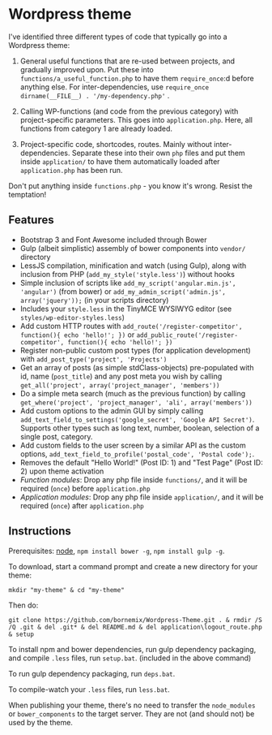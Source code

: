 Wordpress theme
===============

I've identified three different types of code that typically go into a Wordpress theme:

1. General useful functions that are re-used between projects, and gradually improved upon. Put these into `functions/a_useful_function.php` to have them `require_once`:d before anything else. For inter-dependencies, use `require_once dirname(__FILE__) . '/my-dependency.php'` .

2. Calling WP-functions (and code from the previous category) with project-specific parameters. This goes into `application.php`. Here, all functions from category 1 are already loaded.

3. Project-specific code, shortcodes, routes. Mainly without inter-dependencies. Separate these into their own `php` files and put them inside `application/` to have them automatically loaded after `application.php` has been run.

Don't put anything inside `functions.php` - you know it's wrong. Resist the temptation!

Features
--------

* Bootstrap 3 and Font Awesome included through Bower
* Gulp (albeit simplistic) assembly of bower components into `vendor/` directory
* LessJS compilation, minification and watch (using Gulp), along with inclusion from PHP (`add_my_style('style.less')`) without hooks
* Simple inclusion of scripts like `add_my_script('angular.min.js', 'angular')` (from bower) or `add_my_admin_script('admin.js', array('jquery'));` (in your scripts directory)
* Includes your `style.less` in the TinyMCE WYSIWYG editor (see `styles/wp-editor-styles.less`)
* Add custom HTTP routes with `add_route('/register-competitor', function(){ echo 'hello!'; })` or `add_public_route('/register-competitor', function(){ echo 'hello!'; })`
* Register non-public custom post types (for application development) with `add_post_type('project', 'Projects')`
* Get an array of posts (as simple stdClass-objects) pre-populated with id, name (`post_title`) and any post meta you wish by calling `get_all('project', array('project_manager', 'members'))`
* Do a simple meta search (much as the previous function) by calling `get_where('project', 'project_manager', 'ali', array('members'))`
* Add custom options to the admin GUI by simply calling `add_text_field_to_settings('google_secret', 'Google API Secret')`. Supports other types such as long text, number, boolean, selection of a single post, category.
* Add custom fields to the user screen by a similar API as the custom options, `add_text_field_to_profile('postal_code', 'Postal code');`.
* Removes the default "Hello World!" (Post ID: 1) and "Test Page" (Post ID: 2) upon theme activation
* *Function modules*: Drop any php file inside `functions/`, and it will be required (`once`) before `application.php`
* *Application modules*: Drop any php file inside `application/`, and it will be required (`once`) after `application.php`

Instructions
------------

Prerequisites: [node](https://nodejs.org/), `npm install bower -g`, `npm install gulp -g`.

To download, start a command prompt and create a new directory for your theme:

```
mkdir "my-theme" & cd "my-theme"
```

Then do:

```
git clone https://github.com/bornemix/Wordpress-Theme.git . & rmdir /S /Q .git & del .git* & del README.md & del application\logout_route.php & setup
```

To install npm and bower dependencies, run gulp dependency packaging, and compile `.less` files, run `setup.bat`. (included in the above command)

To run gulp dependency packaging, run `deps.bat`.

To compile-watch your `.less` files, run `less.bat`.

When publishing your theme, there's no need to transfer the `node_modules` or `bower_components` to the target server. They are not (and should not) be used by the theme.